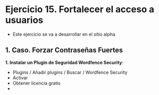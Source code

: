 
# Ejercicio 15. Fortalecer el acceso a usuarios
- Este ejercicio se va a desarrollar en el sitio alpha

## 1. Caso. Forzar Contraseñas Fuertes

**1. Instalar un Plugin de Seguridad Wordfence Security**:
- Plugins  / Añadir plugins / Buscar / Wordfence Security
- Activar
- Obtener licencia gratis
- 


<!--stackedit_data:
eyJoaXN0b3J5IjpbMTk5NDczOTE3OSwxOTEzNTY1MDVdfQ==
-->